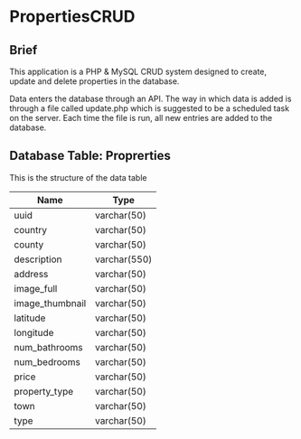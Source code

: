 # PropertiesCRUD

## Brief
This application is a PHP & MySQL CRUD system designed to create, update and delete properties in the database. 

Data enters the database through an API. The way in which data is added is through a file called update.php which is suggested to be a scheduled task on the server. Each time the file is run, all new entries are added to the database.

## Database Table: Proprerties

This is the structure of the data table

Name | Type
--- | ---
uuid | varchar(50)
country | varchar(50)	
county | varchar(50)
description | varchar(550)
address | varchar(50)	
image_full | varchar(50)
image_thumbnail | varchar(50)
latitude | varchar(50)
longitude | varchar(50)	
num_bathrooms | varchar(50)	
num_bedrooms | varchar(50)	
price | varchar(50)	
property_type | varchar(50)
town | varchar(50)
type | varchar(50)
